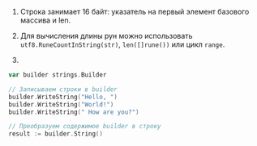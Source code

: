 1. Строка занимает 16 байт: указатель на первый элемент базового массива и len.

2. Для вычисления длины рун можно использовать `utf8.RuneCountInString(str)`, `len([]rune())` или цикл `range`.

3.  
```go
var builder strings.Builder

// Записываем строки в builder
builder.WriteString("Hello, ")
builder.WriteString("World!")
builder.WriteString(" How are you?")

// Преобразуем содержимое builder в строку
result := builder.String()
```